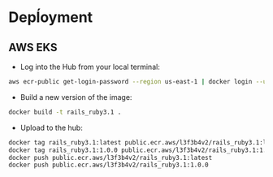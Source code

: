 # Depĺoyment

## AWS EKS

* Log into the Hub from your local terminal:

```bash
aws ecr-public get-login-password --region us-east-1 | docker login --username AWS --password-stdin public.ecr.aws
```

* Build a new version of the image:

```bash
docker build -t rails_ruby3.1 .
```

* Upload to the hub:

```bash
docker tag rails_ruby3.1:latest public.ecr.aws/l3f3b4v2/rails_ruby3.1:latest
docker tag rails_ruby3.1:1.0.0 public.ecr.aws/l3f3b4v2/rails_ruby3.1:1.0.0
docker push public.ecr.aws/l3f3b4v2/rails_ruby3.1:latest
docker push public.ecr.aws/l3f3b4v2/rails_ruby3.1:1.0.0
```
